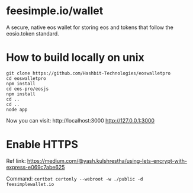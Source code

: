 # feesimple.io/wallet

A secure, native eos wallet for storing eos and tokens that follow the eosio.token standard.

# How to build locally on unix

```
git clone https://github.com/Hashbit-Technologies/eoswalletpro
cd eoswalletpro
npm install
cd eos-pro/eosjs
npm install
cd ..
cd ..
node app
```

Now you can visit: 
http://localhost:3000
http://127.0.0.1:3000

# Enable HTTPS

Ref link: https://medium.com/@yash.kulshrestha/using-lets-encrypt-with-express-e069c7abe625  

Command: `certbot certonly --webroot -w ./public -d feesimplewallet.io`
